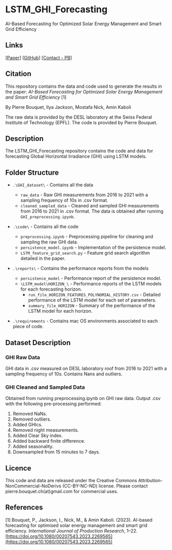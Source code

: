 # LSTM_GHI_Forecasting
AI-Based Forecasting for Optimized Solar Energy Management and Smart Grid Efficiency

## Links

[[Paper](https://doi.org/10.1080/00207543.2023.2269565)] [[GitHub](https://github.com/Pierre-Bouquet/LSTM_GHI_Forecasting)] [[Contact - PB](https://www.linkedin.com/in/pierre-bouquet/)]

## Citation
This repository contains the data and code used to generate the results in the paper:
_AI-Based Forecasting for Optimized Solar Energy Management and Smart Grid Efficiency_ [1]

By Pierre Bouquet, Ilya Jackson, Mostafa Nick, Amin Kaboli

The raw data is provided by the DESL laboratory at the Swiss Federal Institute of Technology (EPFL).
The code is provided by Pierre Bouquet.

## Description
The LSTM_GHI_Forecasting repository contains the code and data for forecasting Global Horizontal Irradiance (GHI) using LSTM models.

## Folder Structure
- `.\GHI_dataset\` - Contains all the data
    - `raw_data` - Raw GHI measurements from 2016 to 2021 with a sampling frequency of 10s in .csv format.
    - `cleaned_sampled_data` - Cleaned and sampled GHI measurements from 2016 to 2021 in .csv format. The data is obtained after running `GHI_preprocessing.ipynb`.

- `.\code\` - Contains all the code
    - `preprocessing.ipynb` - Preprocessing pipeline for cleaning and sampling the raw GHI data.
    - `persistence_model.ipynb` - Implementation of the persistence model.
    - `LSTM_feature_grid_search.py` - Feature grid search algorithm detailed in the paper.

- `.\reports\` - Contains the performance reports from the models
    - `persistence_model` - Performance report of the persistence model.
    - `\LSTM_model\HORIZON_\` - Performance reports of the LSTM models for each forecasting horizon.
        - `run_file_HORIZON_FEATURES_POLYNOMIAL_HISTORY.csv` - Detailed performance of the LSTM model for each set of parameters.
        - `summary_file_HORIZON` - Summary of the performance of the LSTM model for each horizon.

- `.\requirements` - Contains mac OS environments associated to each piece of code.

## Dataset Description

### GHI Raw Data
GHI data in .csv measured on DESL laboratory roof from 2016 to 2021 with a sampling frequency of 10s. Contains Nans and outliers.

### GHI Cleaned and Sampled Data
Obtained from running preprocessing.ipynb on GHI raw data.
Output .csv with the following pre-processing performed:
1. Removed NaNs.
2. Removed outliers.
3. Added GHIcs.
4. Removed night measurements.
5. Added Clear Sky index.
6. Added backward finite difference.
7. Added seasonality.
8. Downsampled from 15 minutes to 7 days.

## Licence 
This code and data are released under the Creative Commons Attribution-NonCommercial-NoDerivs (CC-BY-NC-ND) license.
Please contact pierre.bouquet.ch(at)gmail.com for commercial uses.
## References

[1] Bouquet, P., Jackson, I., Nick, M., & Amin Kaboli. (2023). AI-based forecasting for optimised solar energy management and smart grid efficiency. *International Journal of Production Research*, 1–22. [https://doi.org/10.1080/00207543.2023.2269565](https://doi.org/10.1080/00207543.2023.2269565) 
